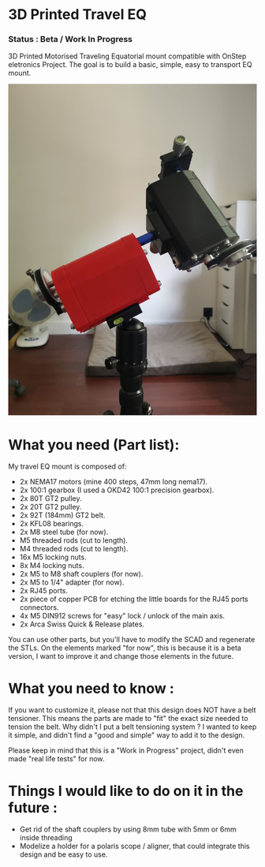 # 3D Printed Travel EQ

### Status : Beta / Work In Progress

3D Printed Motorised Traveling Equatorial mount compatible with OnStep eletronics Project.
The goal is to build a basic, simple, easy to transport EQ mount.

![Travel EQ Image](https://github.com/ulysse31/OnStep_Travel_EQ/raw/master/gallery/main.jpg)


# What you need (Part list):
My travel EQ mount is composed of:
- 2x NEMA17 motors (mine 400 steps, 47mm long nema17).
- 2x 100:1 gearbox (I used a OKD42 100:1 precision gearbox).
- 2x 80T GT2 pulley.
- 2x 20T GT2 pulley.
- 2x 92T (184mm) GT2 belt.
- 2x KFL08 bearings.
- 2x M8 steel tube (for now).
- M5 threaded rods (cut to length).
- M4 threaded rods (cut to length).
- 16x M5 locking nuts.
- 8x M4 locking nuts.
- 2x M5 to M8 shaft couplers (for now).
- 2x M5 to 1/4" adapter (for now).
- 2x RJ45 ports.
- 2x piece of copper PCB for etching the little boards for the RJ45 ports connectors.
- 4x M5 DIN912 screws for "easy" lock / unlock of the main axis.
- 2x Arca Swiss Quick & Release plates.

You can use other parts, but you'll have to modify the SCAD and regenerate the STLs.
On the elements marked "for now", this is because it is a beta version, I want to improve it and change those elements in the future.

# What you need to know :
If you want to customize it, please not that this design does NOT have a belt tensioner.
This means the parts are made to "fit" the exact size needed to tension the belt.
Why didn't I put a belt tensioning system ? I wanted to keep it simple, and didn't find a "good and simple" way to add it to the design.

Please keep in mind that this is a "Work in Progress" project, didn't even made "real life tests" for now.

# Things I would like to do on it in the future :
- Get rid of the shaft couplers by using 8mm tube with 5mm or 6mm inside threading
- Modelize a holder for a polaris scope / aligner, that could integrate this design and be easy to use.
